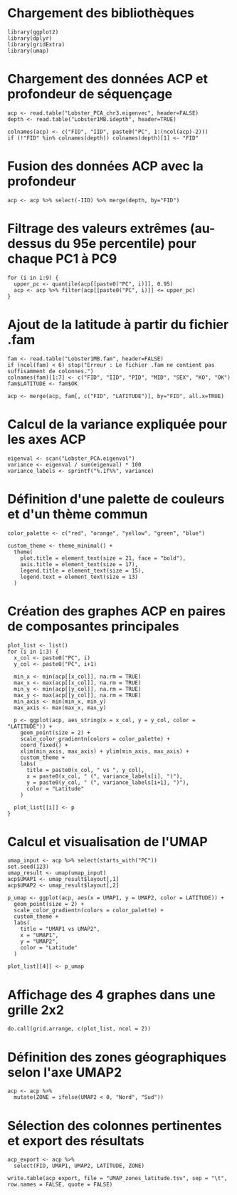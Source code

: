 
# Chargement des bibliothèques
```
library(ggplot2)
library(dplyr)
library(gridExtra)
library(umap)
```
# Chargement des données ACP et profondeur de séquençage
```
acp <- read.table("Lobster_PCA_chr3.eigenvec", header=FALSE)
depth <- read.table("Lobster1MB.idepth", header=TRUE)

colnames(acp) <- c("FID", "IID", paste0("PC", 1:(ncol(acp)-2)))
if (!"FID" %in% colnames(depth)) colnames(depth)[1] <- "FID"
```
# Fusion des données ACP avec la profondeur
```
acp <- acp %>% select(-IID) %>% merge(depth, by="FID")
```
# Filtrage des valeurs extrêmes (au-dessus du 95e percentile) pour chaque PC1 à PC9
```
for (i in 1:9) {
  upper_pc <- quantile(acp[[paste0("PC", i)]], 0.95)
  acp <- acp %>% filter(acp[[paste0("PC", i)]] <= upper_pc)
}
```
# Ajout de la latitude à partir du fichier .fam
```
fam <- read.table("Lobster1MB.fam", header=FALSE)
if (ncol(fam) < 6) stop("Erreur : Le fichier .fam ne contient pas suffisamment de colonnes.")
colnames(fam)[1:7] <- c("FID", "IID", "PID", "MID", "SEX", "KO", "OK")
fam$LATITUDE <- fam$OK

acp <- merge(acp, fam[, c("FID", "LATITUDE")], by="FID", all.x=TRUE)
```
# Calcul de la variance expliquée pour les axes ACP
```
eigenval <- scan("Lobster_PCA.eigenval")
variance <- eigenval / sum(eigenval) * 100
variance_labels <- sprintf("%.1f%%", variance)
```
# Définition d'une palette de couleurs et d'un thème commun
```
color_palette <- c("red", "orange", "yellow", "green", "blue")

custom_theme <- theme_minimal() +
  theme(
    plot.title = element_text(size = 21, face = "bold"),
    axis.title = element_text(size = 17),
    legend.title = element_text(size = 15),
    legend.text = element_text(size = 13)
  )
```
# Création des graphes ACP en paires de composantes principales
```
plot_list <- list()
for (i in 1:3) {
  x_col <- paste0("PC", i)
  y_col <- paste0("PC", i+1)
  
  min_x <- min(acp[[x_col]], na.rm = TRUE)
  max_x <- max(acp[[x_col]], na.rm = TRUE)
  min_y <- min(acp[[y_col]], na.rm = TRUE)
  max_y <- max(acp[[y_col]], na.rm = TRUE)
  min_axis <- min(min_x, min_y)
  max_axis <- max(max_x, max_y)
  
  p <- ggplot(acp, aes_string(x = x_col, y = y_col, color = "LATITUDE")) +
    geom_point(size = 2) +
    scale_color_gradientn(colors = color_palette) +
    coord_fixed() +
    xlim(min_axis, max_axis) + ylim(min_axis, max_axis) +
    custom_theme +
    labs(
      title = paste0(x_col, " vs ", y_col),
      x = paste0(x_col, " (", variance_labels[i], ")"),
      y = paste0(y_col, " (", variance_labels[i+1], ")"),
      color = "Latitude"
    )
  
  plot_list[[i]] <- p
}
```
# Calcul et visualisation de l'UMAP
```
umap_input <- acp %>% select(starts_with("PC"))
set.seed(123)
umap_result <- umap(umap_input)
acp$UMAP1 <- umap_result$layout[,1]
acp$UMAP2 <- umap_result$layout[,2]

p_umap <- ggplot(acp, aes(x = UMAP1, y = UMAP2, color = LATITUDE)) +
  geom_point(size = 2) +
  scale_color_gradientn(colors = color_palette) +
  custom_theme +
  labs(
    title = "UMAP1 vs UMAP2",
    x = "UMAP1",
    y = "UMAP2",
    color = "Latitude"
  )

plot_list[[4]] <- p_umap
```
# Affichage des 4 graphes dans une grille 2x2
```
do.call(grid.arrange, c(plot_list, ncol = 2))
```
# Définition des zones géographiques selon l'axe UMAP2
```
acp <- acp %>%
  mutate(ZONE = ifelse(UMAP2 < 0, "Nord", "Sud"))
```
# Sélection des colonnes pertinentes et export des résultats
```
acp_export <- acp %>%
  select(FID, UMAP1, UMAP2, LATITUDE, ZONE)

write.table(acp_export, file = "UMAP_zones_latitude.tsv", sep = "\t", row.names = FALSE, quote = FALSE)
```
